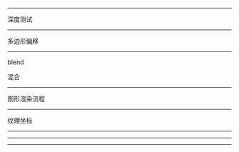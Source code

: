 <hr>


深度测试


<hr>


多边形偏移


<hr>



blend


混合


<hr>



图形渲染流程


<hr>



纹理坐标



<hr>


<hr>



<hr>
